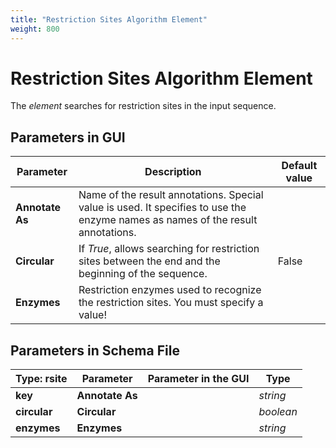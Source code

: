 ```yaml
---
title: "Restriction Sites Algorithm Element"
weight: 800
---
```


# Restriction Sites Algorithm Element

The _element_ searches for restriction sites in the input sequence.

Parameters in GUI
-----------------

| Parameter     | Description                                                                                                                | Default value                             |
|---------------|----------------------------------------------------------------------------------------------------------------------------|-------------------------------------------|
| **Annotate As** | Name of the result annotations. Special value <rsite> is used. It specifies to use the enzyme names as names of the result annotations. |                                           |
| **Circular**   | If _True_, allows searching for restriction sites between the end and the beginning of the sequence.                       | False                                     |
| **Enzymes**    | Restriction enzymes used to recognize the restriction sites. You must specify a value!                                     |                                           |

Parameters in Schema File
-------------------------

| **Type:** rsite | Parameter       | Parameter in the GUI | Type     |
|-----------------|-----------------|----------------------|----------|
| **key**         | **Annotate As** |                      | _string_ |
| **circular**    | **Circular**    |                      | _boolean_|
| **enzymes**     | **Enzymes**     |                      | _string_ |